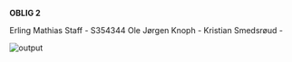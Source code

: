**OBLIG 2**

Erling Mathias Staff - S354344
Ole Jørgen Knoph - 
Kristian Smedsrøud - 

![output](https://user-images.githubusercontent.com/38101463/137975607-2184a5d6-891a-43e8-980b-a058771463cf.png)
